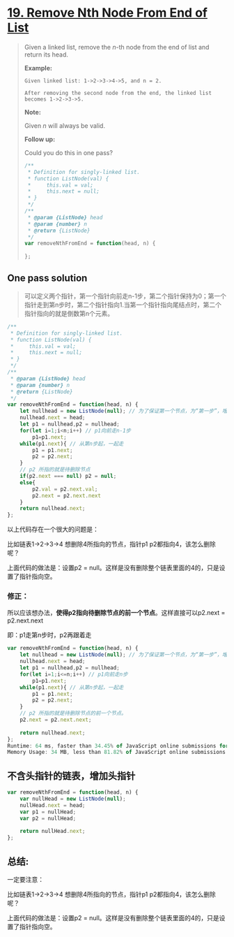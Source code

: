 # [19. Remove Nth Node From End of List](https://leetcode.com/problems/remove-nth-node-from-end-of-list/)

> Given a linked list, remove the *n*-th node from the end of list and return its head.
>
> **Example:**
>
> ```
> Given linked list: 1->2->3->4->5, and n = 2.
> 
> After removing the second node from the end, the linked list becomes 1->2->3->5.
> ```
>
> **Note:**
>
> Given *n* will always be valid.
>
> **Follow up:**
>
> Could you do this in one pass?
>
> ```javascript
> /**
>  * Definition for singly-linked list.
>  * function ListNode(val) {
>  *     this.val = val;
>  *     this.next = null;
>  * }
>  */
> /**
>  * @param {ListNode} head
>  * @param {number} n
>  * @return {ListNode}
>  */
> var removeNthFromEnd = function(head, n) {
>     
> };
> ```

## One pass solution

> 可以定义两个指针，第一个指针向前走n-1步，第二个指针保持为0；第一个指针走到第n步时，第二个指针指向1.当第一个指针指向尾结点时，第二个指针指向的就是倒数第n个元素。

```javascript
/**
 * Definition for singly-linked list.
 * function ListNode(val) {
 *     this.val = val;
 *     this.next = null;
 * }
 */
/**
 * @param {ListNode} head
 * @param {number} n
 * @return {ListNode}
 */
var removeNthFromEnd = function(head, n) {    
    let nullhead = new ListNode(null); // 为了保证第一个节点，为“第一步”，增加头节点
    nullhead.next = head;
    let p1 = nullhead,p2 = nullhead;
    for(let i=1;i<n;i++) // p1向前走n-1步
        p1=p1.next;
    while(p1.next){	// 从第n步起，一起走
        p1 = p1.next;
        p2 = p2.next;
    }
    // p2 所指的就是待删除节点
    if(p2.next === null) p2 = null;
    else{
        p2.val = p2.next.val;
        p2.next = p2.next.next
    }
    return nullhead.next;
};
```

以上代码存在一个很大的问题是：

比如链表1->2->3->4 想删除4所指向的节点，指针p1 p2都指向4，该怎么删除呢？

上面代码的做法是：设置p2 = null。这样是没有删除整个链表里面的4的，只是设置了指针指向空。

### 修正：

所以应该想办法，**使得p2指向待删除节点的前一个节点**。这样直接可以p2.next = p2.next.next

即：p1走第n步时，p2再跟着走

```javascript
var removeNthFromEnd = function(head, n) {
    let nullhead = new ListNode(null); // 为了保证第一个节点，为“第一步”，增加头节点
    nullhead.next = head;
    let p1 = nullhead,p2 = nullhead;
    for(let i=1;i<=n;i++) // p1向前走n步
        p1=p1.next;
    while(p1.next){	// 从第n步起，一起走
        p1 = p1.next;
        p2 = p2.next;
    }
    // p2 所指的就是待删除节点的前一个节点。
    p2.next = p2.next.next;
    
    return nullhead.next;
};
Runtime: 64 ms, faster than 34.45% of JavaScript online submissions for Remove Nth Node From End of List.
Memory Usage: 34 MB, less than 81.82% of JavaScript online submissions for Remove Nth Node From End of List.
```

## 不含头指针的链表，增加头指针

```javascript
var removeNthFromEnd = function(head, n) {
    var nullHead = new ListNode(null);
    nullHead.next = head;
    var p1 = nullHead;
    var p2 = nullHead;
    
    return nullHead.next;
};
```

## 总结:

一定要注意：

比如链表1->2->3->4 想删除4所指向的节点，指针p1 p2都指向4，该怎么删除呢？

上面代码的做法是：设置p2 = null。这样是没有删除整个链表里面的4的，只是设置了指针指向空。